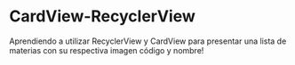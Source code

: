 # CardView-RecyclerView
Aprendiendo a utilizar RecyclerView y CardView para presentar una lista de materias con su respectiva imagen código y nombre!
